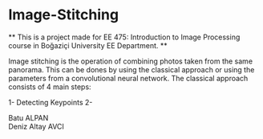 # Image-Stitching

** This is a project made for EE 475: Introduction to Image Processing course in Boğaziçi University EE Department. ** 

Image stitching is the operation of combining photos taken from the same panorama. This can be dones by using the classical approach or using the parameters from a convolutional neural network. The  classical approach consists of 4 main steps:

1- Detecting Keypoints
2-



Batu ALPAN <br />
Deniz Altay AVCI
